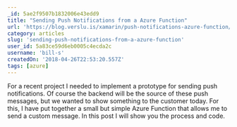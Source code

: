 ```yaml
---
_id: 5ae2f9507b1832006e43edd9
title: "Sending Push Notifications from a Azure Function"
url: 'https://blog.verslu.is/xamarin/push-notifications-azure-function/'
category: articles
slug: 'sending-push-notifications-from-a-azure-function'
user_id: 5a83ce59d6eb0005c4ecda2c
username: 'bill-s'
createdOn: '2018-04-26T22:53:20.557Z'
tags: [azure]
---
```


For a recent project I needed to implement a prototype for sending push notifications. Of course the backend will be the source of these push messages, but we wanted to show something to the customer today. For this, I have put together a small but simple Azure Function that allows me to send a custom message. In this post I will show you the process and code.
